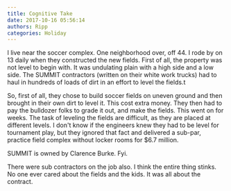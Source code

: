 ```yaml
---
title: Cognitive Take
date: 2017-10-16 05:56:14
authors: Ripp
categories: Holiday
---
```


 I live near the soccer complex. One neighborhood over, off 44. I rode by on 13 daily when they constructed the new fields.  First of all, the property was not level to begin with. It was undulating plain with a high side and a low side. The SUMMIT contractors (written on their white work trucks) had to haul in hundreds of loads of dirt in an effort to level the fields.t 

So, first of all, they chose to build soccer fields on uneven ground and then brought in their own dirt to level it.  This cost extra money. They then had to pay the bulldozer folks to grade it out, and make the fields. This went on for weeks. The task of leveling the fields are difficult, as they are placed at different levels. I don't know if the engineers knew they had to be level for tournament play, but they ignored that fact and delivered a sub-par, practice field complex without locker rooms for $6.7 million.

SUMMIT is owned by Clarence Burke. Fyi. 

There were sub contractors on the job also. I think the entire thing stinks. No one ever cared about the fields and the kids. It was all about the contract.
